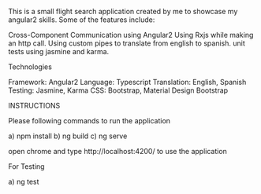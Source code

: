 
This is a small flight search application created by me to showcase my angular2 skills. 
Some of the features include:

Cross-Component Communication using Angular2
Using Rxjs while making an http call.
Using custom pipes to translate from english to spanish.
unit tests using jasmine and karma.

Technologies

Framework: Angular2
Language: Typescript
Translation: English, Spanish
Testing: Jasmine, Karma
CSS: Bootstrap, Material Design Bootstrap


INSTRUCTIONS
 
Please following commands to run the application

a) npm install
b) ng build
c) ng serve

open chrome and type http://localhost:4200/ to use the application

For Testing

a) ng test